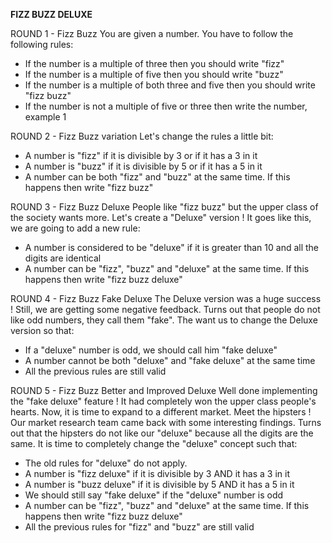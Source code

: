 **FIZZ BUZZ DELUXE**


ROUND 1 - Fizz Buzz
You are given a number. You have to follow the following rules:
  - If the number is a multiple of three then you should write "fizz"
  - If the number is a multiple of five then you should write "buzz"
  - If the number is a multiple of both three and five then you should write "fizz buzz"
  - If the number is not a multiple of five or three then write the number, example 1

ROUND 2 - Fizz Buzz variation
Let's change the rules a little bit:
  - A number is "fizz" if it is divisible by 3 or if it has a 3 in it
  - A number is "buzz" if it is divisible by 5 or if it has a 5 in it
  - A number can be both "fizz" and "buzz" at the same time. If this happens then write "fizz buzz"

ROUND 3 - Fizz Buzz Deluxe
People like "fizz buzz" but the upper class of the society wants more. Let's create a "Deluxe" version !
It goes like this, we are going to add a new rule:
  - A number is considered to be "deluxe" if it is greater than 10 and all the digits are identical
  - A number can be "fizz", "buzz" and "deluxe" at the same time. If this happens then write "fizz buzz deluxe"

ROUND 4 - Fizz Buzz Fake Deluxe
The Deluxe version was a huge success ! Still, we are getting some negative feedback.
Turns out that people do not like odd numbers, they call them "fake".
The want us to change the Deluxe version so that:
  - If a "deluxe" number is odd, we should call him "fake deluxe"
  - A number cannot be both "deluxe" and "fake deluxe" at the same time
  - All the previous rules are still valid

ROUND 5 - Fizz Buzz Better and Improved Deluxe
Well done implementing the "fake deluxe" feature ! It had completely won the upper class people's hearts.
Now, it is time to expand to a different market. Meet the hipsters !
Our market research team came back with some interesting findings.
Turns out that the hipsters do not like our "deluxe" because all the digits are the same.
It is time to completely change the "deluxe" concept such that:
  - The old rules for "deluxe" do not apply.
  - A number is "fizz deluxe" if it is divisible by 3 AND it has a 3 in it
  - A number is "buzz deluxe" if it is divisible by 5 AND it has a 5 in it
  - We should still say "fake deluxe" if the "deluxe" number is odd
  - A number can be "fizz", "buzz" and "deluxe" at the same time. If this happens then write "fizz buzz deluxe"
  - All the previous rules for "fizz" and "buzz" are still valid
